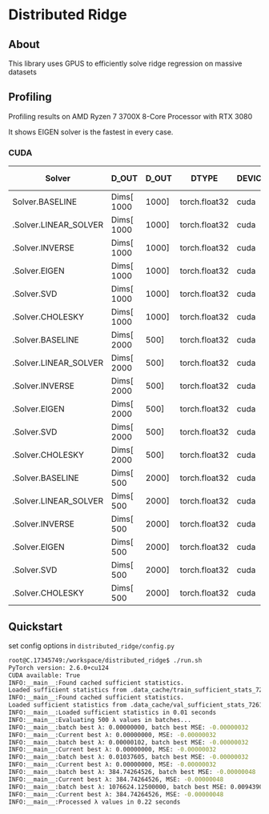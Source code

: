 # Distributed Ridge

## About

This library uses GPUS to efficiently solve ridge regression on massive datasets

## Profiling
Profiling results on AMD Ryzen 7 3700X 8-Core Processor with RTX 3080

It shows EIGEN solver is the fastest in every case.

### CUDA
Solver | D_OUT | D_OUT | DTYPE | DEVICE | RUNTIME (s) | Speedup
-- | -- | -- | -- | -- | -- | --
Solver.BASELINE | Dims[ 1000 | 1000] | torch.float32 | cuda | 2.96 | 1
.Solver.LINEAR_SOLVER | Dims[ 1000 | 1000] | torch.float32 | cuda | 0.86 | 3
.Solver.INVERSE | Dims[ 1000 | 1000] | torch.float32 | cuda | 1.01 | 3
.Solver.EIGEN | Dims[ 1000 | 1000] | torch.float32 | cuda | 0.17 | **17**
.Solver.SVD | Dims[ 1000 | 1000] | torch.float32 | cuda | 0.20 | 14
.Solver.CHOLESKY | Dims[ 1000 | 1000] | torch.float32 | cuda | 0.73 | 4
.Solver.BASELINE | Dims[ 2000 | 500] | torch.float32 | cuda | 6.49 | 1
.Solver.LINEAR_SOLVER | Dims[ 2000 | 500] | torch.float32 | cuda | 2.45 | 3
.Solver.INVERSE | Dims[ 2000 | 500] | torch.float32 | cuda | 4.71 | 1
.Solver.EIGEN | Dims[ 2000 | 500] | torch.float32 | cuda | 0.30 | **22**
.Solver.SVD | Dims[ 2000 | 500] | torch.float32 | cuda | 0.55 | 12
.Solver.CHOLESKY | Dims[ 2000 | 500] | torch.float32 | cuda | 2.08 | 3
.Solver.BASELINE | Dims[  500 | 2000] | torch.float32 | cuda | 1.47 | 1
.Solver.LINEAR_SOLVER | Dims[  500 | 2000] | torch.float32 | cuda | 0.34 | 4
.Solver.INVERSE | Dims[  500 | 2000] | torch.float32 | cuda | 0.20 | 7
.Solver.EIGEN | Dims[  500 | 2000] | torch.float32 | cuda | 0.09 | **16**
.Solver.SVD | Dims[  500 | 2000] | torch.float32 | cuda | 0.10 | 15
.Solver.CHOLESKY | Dims[  500 | 2000] | torch.float32 | cuda | 0.34 | 4


## Quickstart


set config options in `distributed_ridge/config.py`

```bash
root@C.17345749:/workspace/distributed_ridge$ ./run.sh 
PyTorch version: 2.6.0+cu124
CUDA available: True
INFO:__main__:Found cached sufficient statistics.
Loaded sufficient statistics from .data_cache/train_sufficient_stats_72615.h5
INFO:__main__:Found cached sufficient statistics.
Loaded sufficient statistics from .data_cache/val_sufficient_stats_72615.h5
INFO:__main__:Loaded sufficient statistics in 0.01 seconds
INFO:__main__:Evaluating 500 λ values in batches...
INFO:__main__:batch best λ: 0.00000000, batch best MSE: -0.00000032
INFO:__main__:Current best λ: 0.00000000, MSE: -0.00000032
INFO:__main__:batch best λ: 0.00000102, batch best MSE: -0.00000032
INFO:__main__:Current best λ: 0.00000000, MSE: -0.00000032
INFO:__main__:batch best λ: 0.01037605, batch best MSE: -0.00000032
INFO:__main__:Current best λ: 0.00000000, MSE: -0.00000032
INFO:__main__:batch best λ: 384.74264526, batch best MSE: -0.00000048
INFO:__main__:Current best λ: 384.74264526, MSE: -0.00000048
INFO:__main__:batch best λ: 1076624.12500000, batch best MSE: 0.00943904
INFO:__main__:Current best λ: 384.74264526, MSE: -0.00000048
INFO:__main__:Processed λ values in 0.22 seconds
```

